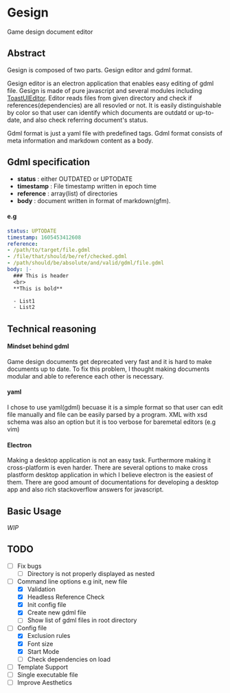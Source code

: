 # Gesign
Game design document editor

## Abstract
Gesign is composed of two parts. Gesign editor and gdml format.

Gesign editor is an electron application that enables easy editing of gdml file. Gesign is made of pure javascript and several modules including [ToastUIEditor](https://github.com/nhn/tui.editor). Editor reads files from given directory and check if references(dependencies) are all resovled or not. It is easily distinguishable by color so that user can identify which documents are outdatd or up-to-date, and also check referring document's status. 

Gdml format is just a yaml file with predefined tags. Gdml format consists of meta information and markdown content as a body.

## Gdml specification
- **status** : either OUTDATED or UPTODATE
- **timestamp** : File timestamp written in epoch time
- **reference** : array(list) of directories
- **body** : document written in format of markdown(gfm).

#### e.g
```yaml
status: UPTODATE
timestamp: 1605453412608 
reference: 
- /path/to/target/file.gdml
- /file/that/should/be/ref/checked.gdml
- /path/should/be/absolute/and/valid/gdml/file.gdml
body: |-
  ### This is header
  <br>
  **This is bold**

  - List1
  - List2
```

## Technical reasoning

#### Mindset behind gdml
Game design documents get deprecated very fast and it is hard to make documents up to date. To fix this problem, I thought making documents modular and able to reference each other is necessary.

#### yaml
I chose to use yaml(gdml) becuase it is a simple format so that user can edit file manually and file can be easily parsed by a program. XML with xsd schema was also an option but it is too verbose for baremetal editors (e.g vim)

#### Electron
Making a desktop application is not an easy task. Furthermore making it cross-platform is even harder. There are several options to make cross plastform desktop application in which I believe electron is the easiest of them. There are good amount of documentations for developing a desktop app and also rich stackoverflow answers for javascript.

## Basic Usage
*WIP*

## TODO 

- [ ] Fix bugs
	- [ ] Directory is not properly displayed as nested
- [ ] Command line options e.g init, new file
	- [x] Validation
	- [x] Headless Reference Check
	- [x] Init config file
	- [x] Create new gdml file
	- [ ] Show list of gdml files in root directory
- [ ] Config file 
	- [x] Exclusion rules
	- [x] Font size
	- [x] Start Mode
	- [ ] Check dependencies on load
- [ ] Template Support
- [ ] Single executable file
- [ ] Improve Aesthetics
